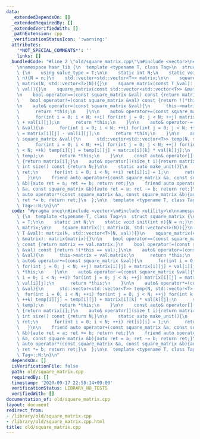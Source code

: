 ```yaml
---
data:
  _extendedDependsOn: []
  _extendedRequiredBy: []
  _extendedVerifiedWith: []
  _pathExtension: cpp
  _verificationStatusIcon: ':warning:'
  attributes:
    '*NOT_SPECIAL_COMMENTS*': ''
    links: []
  bundledCode: "#line 2 \"old/square_matrix.cpp\"\n#include <vector>\n#include <utility>\n\
    \nnamespace haar_lib {\n  template <typename T, class Tag>\n  struct square_matrix\
    \ {\n    using value_type = T;\n\n    static int N;\n    static void init(int\
    \ n){N = n;}\n    std::vector<std::vector<T>> matrix;\n\n    square_matrix():\
    \ matrix(N, std::vector<T>(N)){}\n    square_matrix(const T &val): matrix(N, std::vector<T>(N,\
    \ val)){}\n    square_matrix(const std::vector<std::vector<T>> &matrix): matrix(matrix){}\n\
    \n    bool operator==(const square_matrix &val) const {return matrix == val.matrix;}\n\
    \    bool operator!=(const square_matrix &val) const {return !(*this == val);}\n\
    \n    auto& operator=(const square_matrix &val){\n      this->matrix = val.matrix;\n\
    \      return *this;\n    }\n\n    auto& operator+=(const square_matrix &val){\n\
    \      for(int i = 0; i < N; ++i) for(int j = 0; j < N; ++j) matrix[i][j] = matrix[i][j]\
    \ + val[i][j];\n      return *this;\n    }\n\n    auto& operator-=(const square_matrix\
    \ &val){\n      for(int i = 0; i < N; ++i) for(int j = 0; j < N; ++j) matrix[i][j]\
    \ = matrix[i][j] - val[i][j];\n      return *this;\n    }\n\n    auto& operator*=(const\
    \ square_matrix &val){\n      std::vector<std::vector<T>> temp(N, std::vector<T>(N));\n\
    \      for(int i = 0; i < N; ++i) for(int j = 0; j < N; ++j) for(int k = 0; k\
    \ < N; ++k) temp[i][j] = temp[i][j] + matrix[i][k] * val[k][j];\n      std::swap(matrix,\
    \ temp);\n      return *this;\n    }\n\n    const auto& operator[](size_t i) const\
    \ {return matrix[i];}\n    auto& operator[](size_t i){return matrix[i];}\n   \
    \ int size() const {return N;}\n\n    static auto make_unit(){\n      square_matrix\
    \ ret;\n      for(int i = 0; i < N; ++i) ret[i][i] = 1;\n      return ret;\n \
    \   }\n\n    friend auto operator+(const square_matrix &a, const square_matrix\
    \ &b){auto ret = a; ret += b; return ret;}\n    friend auto operator-(const square_matrix\
    \ &a, const square_matrix &b){auto ret = a; ret -= b; return ret;}\n    friend\
    \ auto operator*(const square_matrix &a, const square_matrix &b){auto ret = a;\
    \ ret *= b; return ret;}\n  };\n\n  template <typename T, class Tag> int square_matrix<T,\
    \ Tag>::N;\n}\n"
  code: "#pragma once\n#include <vector>\n#include <utility>\n\nnamespace haar_lib\
    \ {\n  template <typename T, class Tag>\n  struct square_matrix {\n    using value_type\
    \ = T;\n\n    static int N;\n    static void init(int n){N = n;}\n    std::vector<std::vector<T>>\
    \ matrix;\n\n    square_matrix(): matrix(N, std::vector<T>(N)){}\n    square_matrix(const\
    \ T &val): matrix(N, std::vector<T>(N, val)){}\n    square_matrix(const std::vector<std::vector<T>>\
    \ &matrix): matrix(matrix){}\n\n    bool operator==(const square_matrix &val)\
    \ const {return matrix == val.matrix;}\n    bool operator!=(const square_matrix\
    \ &val) const {return !(*this == val);}\n\n    auto& operator=(const square_matrix\
    \ &val){\n      this->matrix = val.matrix;\n      return *this;\n    }\n\n   \
    \ auto& operator+=(const square_matrix &val){\n      for(int i = 0; i < N; ++i)\
    \ for(int j = 0; j < N; ++j) matrix[i][j] = matrix[i][j] + val[i][j];\n      return\
    \ *this;\n    }\n\n    auto& operator-=(const square_matrix &val){\n      for(int\
    \ i = 0; i < N; ++i) for(int j = 0; j < N; ++j) matrix[i][j] = matrix[i][j] -\
    \ val[i][j];\n      return *this;\n    }\n\n    auto& operator*=(const square_matrix\
    \ &val){\n      std::vector<std::vector<T>> temp(N, std::vector<T>(N));\n    \
    \  for(int i = 0; i < N; ++i) for(int j = 0; j < N; ++j) for(int k = 0; k < N;\
    \ ++k) temp[i][j] = temp[i][j] + matrix[i][k] * val[k][j];\n      std::swap(matrix,\
    \ temp);\n      return *this;\n    }\n\n    const auto& operator[](size_t i) const\
    \ {return matrix[i];}\n    auto& operator[](size_t i){return matrix[i];}\n   \
    \ int size() const {return N;}\n\n    static auto make_unit(){\n      square_matrix\
    \ ret;\n      for(int i = 0; i < N; ++i) ret[i][i] = 1;\n      return ret;\n \
    \   }\n\n    friend auto operator+(const square_matrix &a, const square_matrix\
    \ &b){auto ret = a; ret += b; return ret;}\n    friend auto operator-(const square_matrix\
    \ &a, const square_matrix &b){auto ret = a; ret -= b; return ret;}\n    friend\
    \ auto operator*(const square_matrix &a, const square_matrix &b){auto ret = a;\
    \ ret *= b; return ret;}\n  };\n\n  template <typename T, class Tag> int square_matrix<T,\
    \ Tag>::N;\n}\n"
  dependsOn: []
  isVerificationFile: false
  path: old/square_matrix.cpp
  requiredBy: []
  timestamp: '2020-09-17 22:58:14+09:00'
  verificationStatus: LIBRARY_NO_TESTS
  verifiedWith: []
documentation_of: old/square_matrix.cpp
layout: document
redirect_from:
- /library/old/square_matrix.cpp
- /library/old/square_matrix.cpp.html
title: old/square_matrix.cpp
---
```

